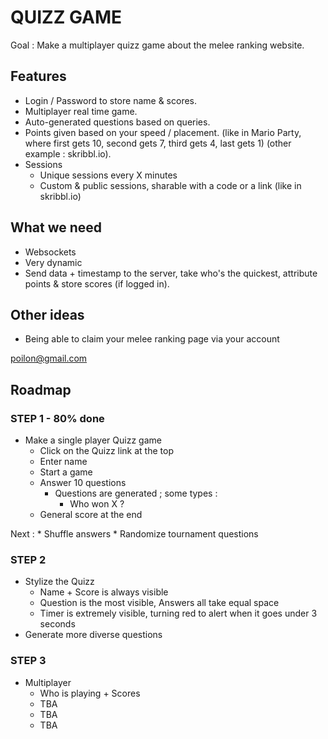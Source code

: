 # QUIZZ GAME

Goal : Make a multiplayer quizz game about the melee ranking website.

## Features

* Login / Password to store name & scores.
* Multiplayer real time game.
* Auto-generated questions based on queries.
* Points given based on your speed / placement. (like in Mario Party, where first gets 10, second gets 7, third gets 4, last gets 1) (other example : skribbl.io).
* Sessions
	* Unique sessions every X minutes
	* Custom & public sessions, sharable with a code or a link (like in skribbl.io)

## What we need 

* Websockets
* Very dynamic 
* Send data + timestamp to the server, take who's the quickest, attribute points & store scores (if logged in).

## Other ideas

* Being able to claim your melee ranking page via your account


poilon@gmail.com 


## Roadmap 

### STEP 1 - 80% done

* Make a single player Quizz game 
	* Click on the Quizz link at the top 
	* Enter name 
	* Start a game 
	* Answer 10 questions
		* Questions are generated ; some types :
			* Who won X ?
	* General score at the end 

Next :
	* Shuffle answers 
	* Randomize tournament questions
	
### STEP 2 

* Stylize the Quizz
	* Name + Score is always visible 
	* Question is the most visible, Answers all take equal space
	* Timer is extremely visible, turning red to alert when it goes under 3 seconds
* Generate more diverse questions

### STEP 3

* Multiplayer 
	* Who is playing + Scores
	* TBA
	* TBA 
	* TBA
	